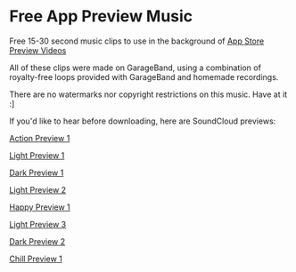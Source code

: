 Free App Preview Music
======================

Free 15-30 second music clips to use in the background of [App Store Preview Videos](https://developer.apple.com/app-store/app-previews/)

All of these clips were made on GarageBand, using a combination of royalty-free loops provided with GarageBand and homemade recordings.

There are no watermarks nor copyright restrictions on this music. Have at it :]

If you'd like to hear before downloading, here are SoundCloud previews:

[Action Preview 1](https://soundcloud.com/good_day_sir/action-preview-1)

[Light Preview 1](https://soundcloud.com/good_day_sir/light-preview-1)

[Dark Preview 1](https://soundcloud.com/good_day_sir/dark-preview-1)

[Light Preview 2](https://soundcloud.com/good_day_sir/light-preview-2)

[Happy Preview 1](https://soundcloud.com/good_day_sir/happy-preview-1)

[Light Preview 3](https://soundcloud.com/good_day_sir/light-preview-3)

[Dark Preview 2](https://soundcloud.com/good_day_sir/dark-preview-2)

[Chill Preview 1](https://soundcloud.com/good_day_sir/chill-preview-1)